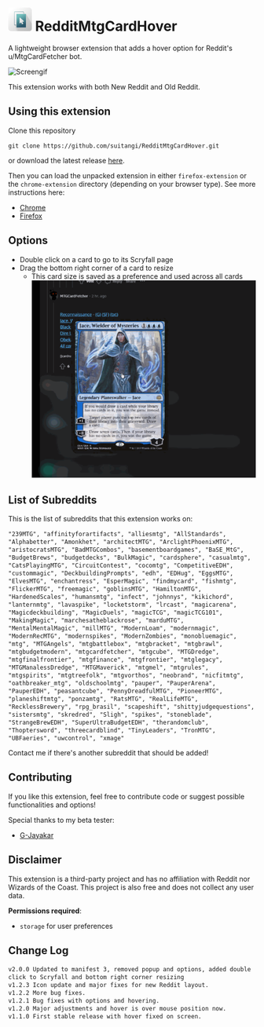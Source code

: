 # ![icon](https://raw.githubusercontent.com/suitangi/RedditMtgCardHover/master/docs/img/icon.png) RedditMtgCardHover
A lightweight browser extension that adds a hover option for Reddit's u/MtgCardFetcher bot.

![Screengif](https://raw.githubusercontent.com/suitangi/RedditMtgCardHover/master/docs/img/reddithover.gif)

This extension works with both New Reddit and Old Reddit.

## Using this extension

Clone this repository
```
git clone https://github.com/suitangi/RedditMtgCardHover.git
```

or download the latest release [here](https://github.com/suitangi/RedditMtgCardHover/releases).


Then you can load the unpacked extension in either `firefox-extension` or the `chrome-extension` directory (depending on your browser type).
See more instructions here:
- [Chrome](https://webkul.com/blog/how-to-install-the-unpacked-extension-in-chrome/)
- [Firefox](https://extensionworkshop.com/documentation/develop/temporary-installation-in-firefox/)


## Options
- Double click on a card to go to its Scryfall page
- Drag the bottom right corner of a card to resize
  - This card size is saved as a preference and used across all cards
![Draggif](https://raw.githubusercontent.com/suitangi/RedditMtgCardHover/master/docs/img/drag.gif)

## List of Subreddits
This is the list of subreddits that this extension works on:
```
"239MTG", "affinityforartifacts", "alliesmtg", "AllStandards", "Alphabetter", "Amonkhet", "architectMTG", "ArclightPhoenixMTG", "aristocratsMTG", "BadMTGCombos", "basementboardgames", "BaSE_MtG", "BudgetBrews", "budgetdecks", "BulkMagic", "cardsphere", "casualmtg", "CatsPlayingMTG", "CircuitContest", "cocomtg", "CompetitiveEDH", "custommagic", "DeckbuildingPrompts", "edh", "EDHug", "EggsMTG", "ElvesMTG", "enchantress", "EsperMagic", "findmycard", "fishmtg", "FlickerMTG", "freemagic", "goblinsMTG", "HamiltonMTG", "HardenedScales", "humansmtg", "infect", "johnnys", "kikichord", "lanternmtg", "lavaspike", "locketstorm", "lrcast", "magicarena", "Magicdeckbuilding", "MagicDuels", "magicTCG", "magicTCG101", "MakingMagic", "marchesatheblackrose", "marduMTG", "MentalMentalMagic", "millMTG", "ModernLoam", "modernmagic", "ModernRecMTG", "modernspikes", "ModernZombies", "monobluemagic", "mtg", "MTGAngels", "mtgbattlebox", "mtgbracket", "mtgbrawl", "mtgbudgetmodern", "mtgcardfetcher", "mtgcube", "MTGDredge", "mtgfinalfrontier", "mtgfinance", "mtgfrontier", "mtglegacy", "MTGManalessDredge", "MTGMaverick", "mtgmel", "mtgrules", "mtgspirits", "mtgtreefolk", "mtgvorthos", "neobrand", "nicfitmtg", "oathbreaker_mtg", "oldschoolmtg", "pauper", "PauperArena", "PauperEDH", "peasantcube", "PennyDreadfulMTG", "PioneerMTG", "planeshiftmtg", "ponzamtg", "RatsMTG", "RealLifeMTG", "RecklessBrewery", "rpg_brasil", "scapeshift", "shittyjudgequestions", "sistersmtg", "skredred", "Sligh", "spikes", "stoneblade", "StrangeBrewEDH", "SuperUltraBudgetEDH", "therandomclub", "Thoptersword", "threecardblind", "TinyLeaders", "TronMTG", "UBFaeries", "uwcontrol", "xmage"
```
Contact me if there's another subreddit that should be added!

## Contributing
If you like this extension, feel free to contribute code or suggest possible functionalities and options!

Special thanks to my beta tester:
- [G-Jayakar](https://github.com/G-Jayakar)

## Disclaimer
This extension is a third-party project and has no affiliation with Reddit nor Wizards of the Coast.
This project is also free and does not collect any user data.

**Permissions required**:
- `storage` for user preferences

## Change Log
```
v2.0.0 Updated to manifest 3, removed popup and options, added double click to Scryfall and bottom right corner resizing
v1.2.3 Icon update and major fixes for new Reddit layout.
v1.2.2 More bug fixes.
v1.2.1 Bug fixes with options and hovering.
v1.2.0 Major adjustments and hover is over mouse position now.
v1.1.0 First stable release with hover fixed on screen.
```
